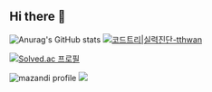 ## Hi there 👋
![Anurag's GitHub stats](https://github-readme-stats.vercel.app/api?username=ta2hwan&theme=dark&show_icons=true)
[![코드트리|실력진단-tthwan](https://banner.codetree.ai/v1/banner/tthwan)](https://www.codetree.ai/profiles/tthwan)


[![Solved.ac
프로필](http://mazassumnida.wtf/api/v2/generate_badge?boj={ta2hwan})](https://solved.ac/{ta2hwan})

![mazandi profile](http://mazandi.herokuapp.com/api?handle={ta2hwan}&theme=dark)
<img src="http://mazandi.herokuapp.com/api?handle={ta2hwan}&theme=dark"/>


<!--
**t-t-hwan/t-t-hwan** is a ✨ _special_ ✨ repository because its `README.md` (this file) appears on your GitHub profile.

Here are some ideas to get you started:

- 🔭 I’m currently working on ...
- 🌱 I’m currently learning ...
- 👯 I’m looking to collaborate on ...
- 🤔 I’m looking for help with ...
- 💬 Ask me about ...
- 📫 How to reach me: ...
- 😄 Pronouns: ...
- ⚡ Fun fact: ...
-->
